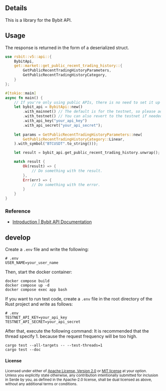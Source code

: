 
## Details
This is a library for the Bybit API.

## Usage

The response is returned in the form of a deserialized struct.

```rust
use rsbit::v5::api::{
    BybitApi,
    get::market::get_public_recent_trading_history::{
        GetPublicRecentTradingHistoryParameters,
        GetPublicRecentTradingHistoryCategory,
    }
};

#[tokio::main]
async fn main() {
    // If you're only using public APIs, there is no need to set it up with an API key or API secret.
    let bybit_api = BybitApi::new()
        .with_mainnet() // The default is for the testnet, so please add it for use on the mainnet.
        .with_testnet() // You can also revert to the testnet if needed.
        .with_api_key("your_api_key")
        .with_api_secret("your_api_secret");
    
    let params = GetPublicRecentTradingHistoryParameters::new(
        GetPublicRecentTradingHistoryCategory::Linear,
    ).with_symbol("BTCUSDT".to_string()));

    let result = bybit_api.get_public_recent_trading_history.unwrap();

    match result {
        Ok(result) => {
            // Do something with the result.
        },
        Err(err) => {
            // Do something with the error.
        }
    }
}
```

### Reference
- [Introduction | Bybit API Documentation](https://bybit-exchange.github.io/docs/v5/intro)

## develop

Create a `.env` file and write the following:
```
# .env
USER_NAME=your_user_name
```

Then, start the docker container:
```
docker compose build
docker compose up -d
docker compose exec app bash
```

If you want to run test code, create a `.env` file in the root directory of the Rust project and write as follows:
```
# .env
TESTNET_API_KEY=your_api_key
TESTNET_API_SECRET=your_api_secret
```

After that, execute the following command:
It is recommended that the thread specify 1. because the request frequency will be too high.
```
cargo test --all-targets -- --test-threads=1
cargo test --doc
```

#### License

<sup>
Licensed under either of <a href="LICENSE-APACHE">Apache License, Version
2.0</a> or <a href="LICENSE-MIT">MIT license</a> at your option.
</sup>

<br>

<sub>
Unless you explicitly state otherwise, any contribution intentionally submitted
for inclusion in Serde by you, as defined in the Apache-2.0 license, shall be
dual licensed as above, without any additional terms or conditions.
</sub>